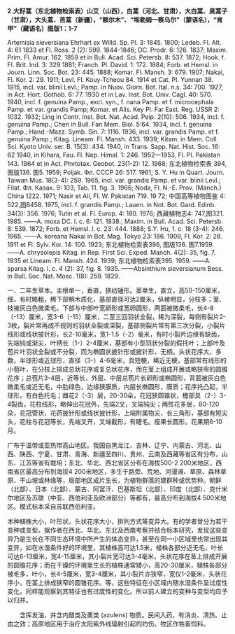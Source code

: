 **2.大籽蒿（东北植物检索表）山艾（山西），白蒿（河北、甘肃），大白蒿、臭蒿子（甘肃），大头蒿、苦蒿（新疆），“额尔木”、“埃勒姆一察乌尔”（蒙语名），“肯甲”（藏语名）图版1：1-7**

Artemisia sieversiana Ehrhart ex Willd. Sp. Pl. 3: 1845. 1800; Ledeb. Fl. Alt. 4: 61 1833 et Fl. Ross. 2 (2): 599. 1844-1846; DC. Prodr. 6: 126. 1837; Maxim. Prim. Fl. Amur. 162. 1859 et in Bull. Acad. Sci. Petersb. 8: 537. 1872; Hook. f. Fl. Brit. Ind. 3: 329 1881; Franch. Pl. David. 1: 172. 1884; Forb. et Hemsl. in Journ. Linn. Soc. Bot. 23: 445. 1888; Komar. Fl. Mansh. 3: 679. 1907; Nakai, Fl. Kor. 2: 29. 1911; Levl. Fl. Kouy-Tcheou 84. 1914 et Cat. Pl. Yunnan 38. 1915, incl. var. blinii Levl.; Pamp. in Nuov. Giorn. Bot. Ital. n.s. 34: 700. 1927, in Act. Hort. Gothob. 6: 77. 1930 et in Lav. Inst. Bot. Univ. Cagl. 40: 570. 1940, incl. f. genuina Pamp., excl. syn., f. nana Pamp. et f. microcephala Pamp. et var. grandis Pamp; Komar. et Alis. Key Pl. Far East. Reg. USSR 2: 1032. 1932; Ling in Contr. Inst. Bot. Nat. Acad. Peip. 2(10): 506. 1934, incl. f. genuina Pamp.; Chen in Bull. Fan Mem. Biol. 5:64. 1934, incl. f. genuina Pamp.; Hand.-Mazz. Symb. Sin. 7: 1116. 1936, incl. var. grandis Pamp. et f. genuina Pamp.; Kitag. Lineam. Fl. Mansh. 433. 1939; Kitam. in Mem. Coll. Sci. Kyoto Univ. ser. B. 15(3): 434. 1940, in Trans. Sapp. Nat. Hist. Soc. 16: 62 1940, in Kihara, Fau. Fl. Nep. Himal. 1: 246. 1952一1953, Fl. Pl. Pakistan 143. 1964 et in Act. Phvtotax. Geobot. 23(1-2): 12. 1968; 东北植物检索表 394,图版136. 图5. 1959; Poljak. Фл. СССР 26: 517. 1961; S. Y. Hu in Quart. Journ. Taiwan Mus. 18(3-4): 259. 1965, incl. var. grandis Pamp. et var. blinii Levl.; Filat. Фл. Каэах. 9: 103, Tab. 11. fig. 3. 1966; Noda, Fl. N.-E. Prov. (Manch.) China 1222. 1971; Nasir et Ali, Fl. W. Pakistan 719. 19 72; 中国高等植物图鉴 4: 522,图6458. 1975, incl. f. grandis Pamp.; Lauen. in Not. Bot. Gard. Edinb. 34(3): 356. 1976; Tutin et al. Fl. Europ. 4: 180. 1976; 西藏植物志4: 747,图321. 1985. ——A. moxa DC. l. c. 6: 121. 1838.; Maxim. in Bull. Acad. Sci. Petersb. 8: 539. 1872; Forb. et Hemsl. l. c. 23: 444. 1888; S.Y. Hu, 1. c. 18 (3-4): 246. 1965. ——A. koreana Nakai in Bot. Mag. Tokyo 23: 186. 1909, Fl. Kor. 2: 28. 1911 et Fl. Sylv. Kor. 14: 100. 1923; 东北植物检索表396, 图版136. 图7.1959. ——A. chrysolepis Kitag. in Rep. First Sci. Exped. Manch. 4(2): 35, fig. 7. 1935 et Lineam. Fl. Mansh. 424. 1939; 东北植物检索表395. 1959. ——A. sparsa Kitag. l. c. 4 (2): 37, fig. 8. 1935. ——Absinthium sieversianum Bess. in Bull. Soc. Nat. Mosc. 1(8): 259. 1829.

一、二年生草本。主根单一，垂直，狭纺锤形。茎单生，直立，高50-150厘米，细，有时略粗，稀下部稍木质化，基部直径可达2厘米，纵棱明显，分枝多；茎、枝被灰白色微柔毛。下部与中部叶宽卵形或宽卵圆形，两面被微柔毛，长4-8（-13）厘米，宽3-6（-15）厘米，二至三回羽状全裂，稀为深裂，每侧有裂片2-3枚，裂片常再成不规则的羽状全裂或深裂，基部侧裂片常有第三次分裂，小裂片线形或线状披针形，长2-10毫米，宽1-1.5（-2）毫米，有时小裂片边缘有缺齿，先端钝或渐尖，叶柄长（1-）2-4厘米，基部有小型羽状分裂的假托叶；上部叶及苞片叶羽状全裂或不分裂，而为椭圆状披针形或披针形，无柄。头状花序大，多数，半球形或近球形，直径（3-）4-6毫米，具短梗，稀近无梗，基部常有线形的小苞叶，在分枝上排成总状花序或复总状花序，而在茎上组成开展或略狭窄的圆锥花序；总苞片3-4层，近等长，外层、中层总苞片长卵形或椭圆形，背面被灰白色微柔毛或近无毛，中肋绿色，边缘狭膜质，内层长椭圆形，膜质；花序托凸起，半球形，有白色托毛；雌花2（-3）层，20-30朵，花冠狭圆锥状，檐部具（2-）3-4裂齿，花柱线形，略伸出花冠外，先端2叉，叉端钝尖；两性花多层，80-120朵，花冠管状，花药披针形或线状披针形，上端附属物尖，长三角形，基部有短尖头，花柱与花冠等长，先端叉开，叉端截形，有睫毛。瘦果长圆形。花果期6-10月。

广布于温带或亚热带高山地区。我国自黑龙江、吉林、辽宁、内蒙古、河北、山西、陕西、宁夏、甘肃、青海、新疆至四川、贵州、云南及西藏等省区有分布，山东、江苏等省有栽培；东北、华北、西北省区分布在海拔500-2 200米地区，西南省区最高分布到海拔4 200米地区，多生于路旁、荒地、河漫滩、草原、森林草原、干山坡或林缘等，局部地区成片生长，为植物群落的建群种或优势种。朝鲜（北部）、日本（北部）、蒙古、阿富汗、巴基斯坦（北部）、印度（北部）、克什米尔地区及苏联（中亚、西伯利亚及欧洲部分）等都有，最高分布到海拔4 500米地区。模式标本采自苏联西伯利亚。

本种植株大小，叶形状，头状花序大小，排列方式等变异大。有的学者曾分为若干变种或变型。据作者在西北、华北、东北及西南考察并结合标本研究，发现这些变异乃是生长在不同生态环境中所产生的体态变异，甚至在同一小区域里也常出现其变异，如在水湿条件好的环境里，其植株高可达1.5米，植株各部分近无毛，叶长可达6-13厘米，宽4-15厘米，其小裂片宽可达3-4毫米，头状花序在茎上排成开展的圆锥花序；而在干燥的环境里生长的植株通常矮小，高20-30厘米，植株各部分被毛多，叶小，长4-5厘米，宽3-4厘米，其小裂片亦狭窄，宽仅1-2毫米，头状花序小，在茎上排成狭窄的圆锥花序。等，这些特征在小区域内随水湿条件呈过度性变化，同样能观察到其特征也有过度性的变化。所以前人建立的变种与变型均应予以归并。
<p style='text-indent:28px'>含挥发油，并含内醋类及薁类 (azulens) 物质。民间入药，有消炎、清热、止血之效；高原地区用于治疗太阳紫外线辐射引起的灼伤。牧区作牲畜饲料。
